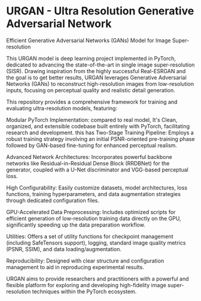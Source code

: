 # URGAN - Ultra Resolution Generative Adversarial Network

Efficient Generative Adversarial Networks (GANs) Model for Image Super-resolution

This URGAN model is deep learning project implemented in PyTorch, dedicated to advancing the state-of-the-art in single image super-resolution (SISR). 
Drawing inspiration from the highly successful Real-ESRGAN and the goal is to get better results, URGAN leverages Generative Adversarial Networks (GANs) to reconstruct high-resolution images from low-resolution inputs, focusing on perceptual quality and realistic detail generation.

This repository provides a comprehensive framework for training and evaluating ultra-resolution models, featuring:

Modular PyTorch Implementation: 
compared to real model, It's Clean, organized, and extensible codebase built entirely with PyTorch, facilitating research and development.
this has Two-Stage Training Pipeline: Employs a robust training strategy involving an initial PSNR-oriented pre-training phase followed by GAN-based fine-tuning for enhanced perceptual realism.

Advanced Network Architectures: Incorporates powerful backbone networks like Residual-in-Residual Dense Block (RRDBNet) for the generator, coupled with a U-Net discriminator and VGG-based perceptual loss.


High Configurability: Easily customize datasets, model architectures, loss functions, training hyperparameters, and data augmentation strategies through dedicated configuration files.

GPU-Accelerated Data Preprocessing: Includes optimized scripts for efficient generation of low-resolution training data directly on the GPU, significantly speeding up the data preparation workflow.

Utilities: Offers a set of utility functions for checkpoint management (including SafeTensors support), logging, standard image quality metrics (PSNR, SSIM), and data loading/augmentation.

Reproducibility: Designed with clear structure and configuration management to aid in reproducing experimental results.

URGAN aims to provide researchers and practitioners with a powerful and flexible platform for exploring and developing high-fidelity image super-resolution techniques within the PyTorch ecosystem.
